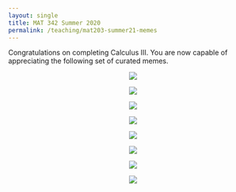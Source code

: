 ```yaml
---
layout: single
title: MAT 342 Summer 2020
permalink: /teaching/mat203-summer21-memes
---
```


Congratulations on completing Calculus III. You are now capable of appreciating the following set of curated memes.

<p align="center">
  <img src="/images/mat203/area.jpg" />
</p>

<p align="center">
  <img src="/images/mat203/easiest.jpg" />
</p>

<p align="center">
  <img src="/images/mat203/fubini.jpg" />
</p>

<p align="center">
  <img src="/images/mat203/greens.jpg" />
</p>

<p align="center">
  <img src="/images/mat203/headache.jpg" />
</p>

<p align="center">
  <img src="/images/mat203/saddle.png" />
</p>

<p align="center">
  <img src="/images/mat203/sphere.jpg" />
</p>

<p align="center">
  <img src="/images/mat203/spherical.png" />
</p>
